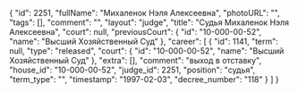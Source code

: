 {
    "id": 2251,
    "fullName": "Михаленок Нэля Алексеевна",
    "photoURL": "",
    "tags": [],
    "comment": "",
    "layout": "judge",
    "title": "Судья Михаленок Нэля Алексеевна",
    "court": null,
    "previousCourt": {
        "id": "10-000-00-52",
        "name": "Высший Хозяйственный Суд"
    },
    "career": [
        {
            "id": 1141,
            "term": null,
            "type": "released",
            "court": {
                "id": "10-000-00-52",
                "name": "Высший Хозяйственный Суд"
            },
            "extra": [],
            "comment": "выход в отставку",
            "house_id": "10-000-00-52",
            "judge_id": 2251,
            "position": "судья",
            "term_type": "",
            "timestamp": "1997-02-03",
            "decree_number": "118"
        }
    ]
}